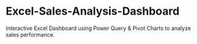 # Excel-Sales-Analysis-Dashboard
Interactive Excel Dashboard using Power Query &amp; Pivot Charts to analyze sales performance.
